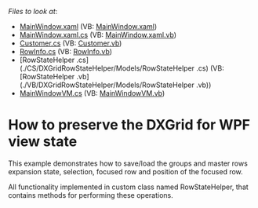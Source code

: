 <!-- default file list -->
*Files to look at*:

* [MainWindow.xaml](./CS/DXGridRowStateHelper/MainWindow.xaml) (VB: [MainWindow.xaml](./VB/DXGridRowStateHelper/MainWindow.xaml))
* [MainWindow.xaml.cs](./CS/DXGridRowStateHelper/MainWindow.xaml.cs) (VB: [MainWindow.xaml.vb](./VB/DXGridRowStateHelper/MainWindow.xaml.vb))
* [Customer.cs](./CS/DXGridRowStateHelper/Models/Customer.cs) (VB: [Customer.vb](./VB/DXGridRowStateHelper/Models/Customer.vb))
* [RowInfo.cs](./CS/DXGridRowStateHelper/Models/RowInfo.cs) (VB: [RowInfo.vb](./VB/DXGridRowStateHelper/Models/RowInfo.vb))
* [RowStateHelper .cs](./CS/DXGridRowStateHelper/Models/RowStateHelper .cs) (VB: [RowStateHelper .vb](./VB/DXGridRowStateHelper/Models/RowStateHelper .vb))
* [MainWindowVM.cs](./CS/DXGridRowStateHelper/ViewModels/MainWindowVM.cs) (VB: [MainWindowVM.vb](./VB/DXGridRowStateHelper/ViewModels/MainWindowVM.vb))
<!-- default file list end -->
# How to preserve the DXGrid for WPF view state


<p>This example demonstrates how to save/load the groups and master rows expansion state, selection, focused row and position of the focused row.</p><p>All functionality implemented in custom class named RowStateHelper, that contains methods for performing these operations.</p>

<br/>


